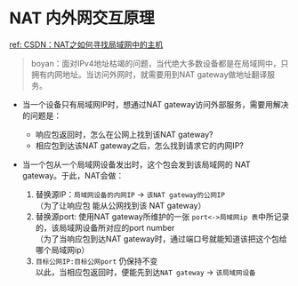 # NAT 内外网交互原理  
[ref: CSDN：NAT之如何寻找局域网中的主机](https://blog.csdn.net/xitong2012/article/details/22065951)  

> boyan：面对IPv4地址枯竭的问题，当代绝大多数设备都是在局域网中，只拥有内网地址。当访问外网时，就需要用到NAT gateway做地址翻译服务。

- 当一个设备只有局域网IP时，想通过NAT gateway访问外部服务，需要用解决的问题是：  
  - 响应包返回时，怎么在公网上找到该NAT gateway?   
  - 相应包到达该NAT gateway之后，怎么找到请求它的内网IP?

- 当一个包从一个局域网设备发出时，这个包会发到该局域网的 NAT gateway。于此，NAT会做：
  1. 替换源IP：`局域网设备的内网IP` -> `该NAT gateway的公网IP`  
    （为了让响应包 能从公网找到该 NAT gateway）  
  2. 替换源port: 使用NAT gateway所维护的一张 `port<->局域网ip 表`中所记录的，该局域网设备所对应的port number  
    （为了当响应包到达NAT gateway时，通过端口号就能知道该把这个包给哪个局域网ip）  
  3. `目标公网IP:目标公网port` 仍保持不变  
  以此，当相应包返回时，便能先到达`NAT gateway` -> `该局域网设备`  


